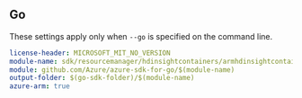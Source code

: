 ## Go

These settings apply only when `--go` is specified on the command line.


``` yaml $(go) && $(track2)
license-header: MICROSOFT_MIT_NO_VERSION
module-name: sdk/resourcemanager/hdinsightcontainers/armhdinsightcontainers
module: github.com/Azure/azure-sdk-for-go/$(module-name)
output-folder: $(go-sdk-folder)/$(module-name)
azure-arm: true
```